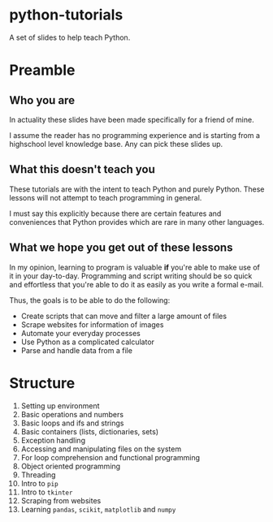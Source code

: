 # python-tutorials
 A set of slides to help teach Python.


# Preamble
## Who you are
In actuality these slides have been made specifically for a friend of mine.

I assume the reader has no programming experience and is starting from a
highschool level knowledge base.
Any can pick these slides up.

## What this doesn't teach you
These tutorials are with the intent to teach Python and purely Python.
These lessons will not attempt to teach programming in general.

I must say this explicitly because there are certain features and conveniences
that Python provides which are rare in many other languages.


## What we hope you get out of these lessons
In my opinion, learning to program is valuable **if** you're able to make use
of it in your day-to-day. Programming and script writing should be so quick and
effortless that you're able to do it as easily as you write a formal e-mail.

Thus, the goals is to be able to do the following:
* Create scripts that can move and filter a large amount of files
* Scrape websites for information of images
* Automate your everyday processes
* Use Python as a complicated calculator
* Parse and handle data from a file

# Structure
1. Setting up environment
1. Basic operations and numbers
1. Basic loops and ifs and strings
1. Basic containers (lists, dictionaries, sets)
1. Exception handling
1. Accessing and manipulating files on the system
1. For loop comprehension and functional programming
1. Object oriented programming
1. Threading
1. Intro to `pip`
1. Intro to `tkinter`
1. Scraping from websites
1. Learning `pandas`, `scikit`, `matplotlib` and `numpy`

